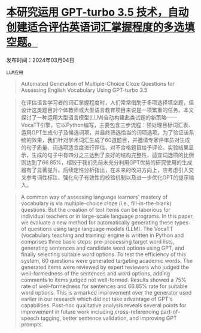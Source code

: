 # [本研究运用 GPT-turbo 3.5 技术，自动创建适合评估英语词汇掌握程度的多选填空题。](https://arxiv.org/abs/2403.02078)

发布时间：2024年03月04日

`LLM应用`

> Automated Generation of Multiple-Choice Cloze Questions for Assessing English Vocabulary Using GPT-turbo 3.5

> 在评估语言学习者的词汇掌握程度时，人们常常借助于多项选择填空题，但设计这类题目对个体教师或大型语言教育项目来说是一项繁重的任务。本文探讨了一种运用大型语言模型(LLM)自动构建此类试题的新策略——VocaTT引擎，它以Python编写，主要包含三步流程：预处理目标词汇表、运用GPT生成句子及候选词项，并最终筛选恰当的词项选项。为了验证该系统的效果，我们针对学术词汇生成了60道题目，并邀请专家评审员对生成的句子质量、词选项适宜度进行评估，对不合格题目给予评论。实验结果显示，生成的句子中有四分之三达到了良好的结构完整性，适宜词选项的比例则达到了66.85%，相较于我们先前未充分利用GPT优势的研究使用的生成器有了显著提升。后续定性分析指出，在未来的改进方向上，应考虑引入交叉参考词性标注、强化句子有效性的校验机制以及进一步优化GPT的提示输入。

> A common way of assessing language learners' mastery of vocabulary is via multiple-choice cloze (i.e., fill-in-the-blank) questions. But the creation of test items can be laborious for individual teachers or in large-scale language programs. In this paper, we evaluate a new method for automatically generating these types of questions using large language models (LLM). The VocaTT (vocabulary teaching and training) engine is written in Python and comprises three basic steps: pre-processing target word lists, generating sentences and candidate word options using GPT, and finally selecting suitable word options. To test the efficiency of this system, 60 questions were generated targeting academic words. The generated items were reviewed by expert reviewers who judged the well-formedness of the sentences and word options, adding comments to items judged not well-formed. Results showed a 75% rate of well-formedness for sentences and 66.85% rate for suitable word options. This is a marked improvement over the generator used earlier in our research which did not take advantage of GPT's capabilities. Post-hoc qualitative analysis reveals several points for improvement in future work including cross-referencing part-of-speech tagging, better sentence validation, and improving GPT prompts.